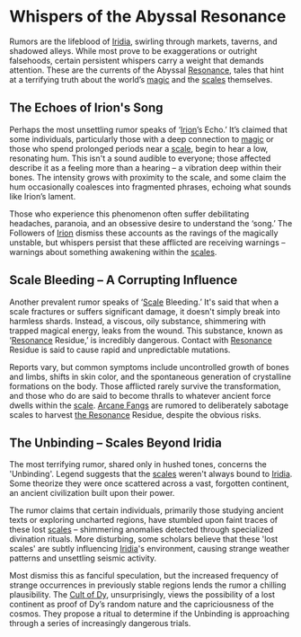 # Whispers of the Abyssal Resonance

Rumors are the lifeblood of [Iridia](/geography/world/iridia.md), swirling through markets, taverns, and shadowed alleys. While most prove to be exaggerations or outright falsehoods, certain persistent whispers carry a weight that demands attention.  These are the currents of the Abyssal [Resonance](/raw/20250501/resonance/resonance.md), tales that hint at a terrifying truth about the world’s [magic](/structure/mechanic/magic.md) and the [scales](/geography/landmark/scale.md) themselves.

## The Echoes of Irion's Song

Perhaps the most unsettling rumor speaks of ‘[Irion](/being/deity/irion.md)’s Echo.’ It’s claimed that some individuals, particularly those with a deep connection to [magic](/structure/mechanic/magic.md) or those who spend prolonged periods near a [scale](/geography/landmark/scale.md), begin to hear a low, resonating hum. This isn't a sound audible to everyone; those affected describe it as a feeling more than a hearing – a vibration deep within their bones. The intensity grows with proximity to the scale, and some claim the hum occasionally coalesces into fragmented phrases, echoing what sounds like Irion’s lament.

Those who experience this phenomenon often suffer debilitating headaches, paranoia, and an obsessive desire to understand the ‘song.’  The Followers of [Irion](/being/deity/irion.md) dismiss these accounts as the ravings of the magically unstable, but whispers persist that these afflicted are receiving warnings – warnings about something awakening within the [scales](/geography/landmark/scale.md).

## Scale Bleeding – A Corrupting Influence

Another prevalent rumor speaks of ‘[Scale](/geography/landmark/scale.md) Bleeding.’ It's said that when a scale fractures or suffers significant damage, it doesn't simply break into harmless shards. Instead, a viscous, oily substance, shimmering with trapped magical energy, leaks from the wound. This substance, known as ‘[Resonance](/raw/20250501/resonance/resonance.md) Residue,’ is incredibly dangerous. Contact with [Resonance](/raw/20250504/cataclysm/resonance.md) Residue is said to cause rapid and unpredictable mutations.  

Reports vary, but common symptoms include uncontrolled growth of bones and limbs, shifts in skin color, and the spontaneous generation of crystalline formations on the body. Those afflicted rarely survive the transformation, and those who do are said to become thralls to whatever ancient force dwells within the [scale](/geography/landmark/scale.md). [Arcane Fangs](/structure/society/factions/arcane-fangs.md) are rumored to deliberately sabotage scales to harvest [the Resonance](/raw/20250501/cataclysm/the-resonance.md) Residue, despite the obvious risks. 

## The Unbinding – Scales Beyond Iridia

The most terrifying rumor, shared only in hushed tones, concerns the 'Unbinding'. Legend suggests that the [scales](/geography/landmark/scale.md) weren't always bound to [Iridia](/geography/world/iridia.md). Some theorize they were once scattered across a vast, forgotten continent, an ancient civilization built upon their power.  

The rumor claims that certain individuals, primarily those studying ancient texts or exploring uncharted regions, have stumbled upon faint traces of these lost [scales](/geography/landmark/scale.md) – shimmering anomalies detected through specialized divination rituals. More disturbing, some scholars believe that these 'lost scales' are subtly influencing [Iridia](/geography/world/iridia.md)'s environment, causing strange weather patterns and unsettling seismic activity.  

Most dismiss this as fanciful speculation, but the increased frequency of strange occurrences in previously stable regions lends the rumor a chilling plausibility. The [Cult of Dy](/structure/society/factions/cult-of-dy.md), unsurprisingly, views the possibility of a lost continent as proof of Dy’s random nature and the capriciousness of the cosmos. They propose a ritual to determine if the Unbinding is approaching through a series of increasingly dangerous trials.
